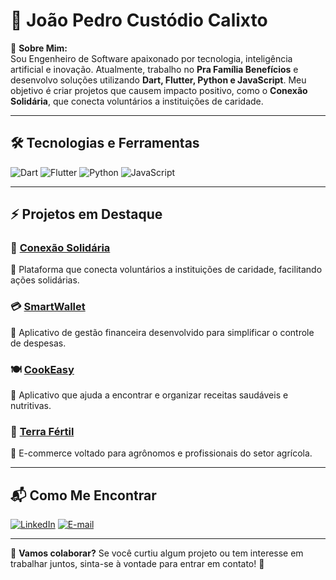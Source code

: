# 🚀 João Pedro Custódio Calixto

🎯 **Sobre Mim:**  
Sou Engenheiro de Software apaixonado por tecnologia, inteligência artificial e inovação. Atualmente, trabalho no **Pra Família Benefícios** e desenvolvo soluções utilizando **Dart, Flutter, Python e JavaScript**. Meu objetivo é criar projetos que causem impacto positivo, como o **Conexão Solidária**, que conecta voluntários a instituições de caridade.

---

## 🛠️ Tecnologias e Ferramentas  
![Dart](https://img.shields.io/badge/Dart-0175C2?style=for-the-badge&logo=dart&logoColor=white)
![Flutter](https://img.shields.io/badge/Flutter-02569B?style=for-the-badge&logo=flutter&logoColor=white)
![Python](https://img.shields.io/badge/Python-3776AB?style=for-the-badge&logo=python&logoColor=white)
![JavaScript](https://img.shields.io/badge/JavaScript-F7DF1E?style=for-the-badge&logo=javascript&logoColor=black)

---

## ⚡ Projetos em Destaque  

### 🔗 [Conexão Solidária](https://github.com/joao-CustodioC/conexao-solidaria)  
🔹 Plataforma que conecta voluntários a instituições de caridade, facilitando ações solidárias.

### 💳 [SmartWallet](https://github.com/joao-CustodioC/SmartWallet)  
🔹 Aplicativo de gestão financeira desenvolvido para simplificar o controle de despesas.

### 🍽️ [CookEasy](https://github.com/joao-CustodioC/CookEasy)  
🔹 Aplicativo que ajuda a encontrar e organizar receitas saudáveis e nutritivas.

### 🌱 [Terra Fértil](https://github.com/joao-CustodioC/Terra-Fertil)  
🔹 E-commerce voltado para agrônomos e profissionais do setor agrícola.

---

## 📬 Como Me Encontrar  
[![LinkedIn](https://img.shields.io/badge/LinkedIn-0077B5?style=for-the-badge&logo=linkedin&logoColor=white)](https://www.linkedin.com/in/jo%C3%A3o-pedro-cust%C3%B3dio-calixto/)  [![E-mail](https://img.shields.io/badge/Email-D14836?style=for-the-badge&logo=gmail&logoColor=white)](mailto:custodiojoaopedro@gmail.com)

---

🌟 **Vamos colaborar?** Se você curtiu algum projeto ou tem interesse em trabalhar juntos, sinta-se à vontade para entrar em contato! 🚀

